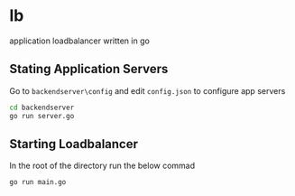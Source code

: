 # lb
application loadbalancer written in go

## Stating Application Servers

Go to `backendserver\config` and edit `config.json` to configure app servers
```bash
cd backendserver
go run server.go
```

## Starting Loadbalancer

In the root of the directory run the below commad
```bash
go run main.go
```

